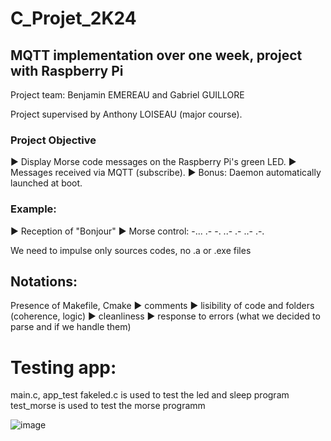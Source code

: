 # C_Projet_2K24

## MQTT implementation over one week, project with Raspberry Pi

Project team: Benjamin EMEREAU and Gabriel GUILLORE

Project supervised by Anthony LOISEAU (major course).

### Project Objective
▶ Display Morse code messages on the Raspberry Pi's green LED.
▶ Messages received via MQTT (subscribe).
▶ Bonus: Daemon automatically launched at boot.

### Example:
▶ Reception of "Bonjour"
▶ Morse control: -... .- -. ..- .- ..- .-.

We need to impulse only sources codes, no .a or .exe files

## Notations:
Presence of Makefile, Cmake 
▶ comments
▶ lisibility of code and folders (coherence, logic)
▶ cleanliness
▶ response to errors (what we decided to parse and if we handle them)

# Testing app:
main.c, app_test fakeled.c is used to test the led and sleep program
test_morse is used to test the morse programm

![image](https://github.com/user-attachments/assets/6d3bd503-3208-4444-be5e-435179785071)

